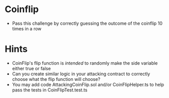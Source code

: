 # Coinflip

- Pass this challenge by correctly guessing the outcome of the coinflip 10 times in a row

# Hints

- CoinFlip's flip function is _intended_ to randomly make the side variable either true or false
- Can you create similar logic in your attacking contract to correctly choose what the flip function will choose?
- You may add code AttackingCoinFlip.sol and/or CoinFlipHelper.ts to help pass the tests in CoinFlipTest.test.ts